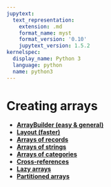 ```yaml
---
jupytext:
  text_representation:
    extension: .md
    format_name: myst
    format_version: '0.10'
    jupytext_version: 1.5.2
kernelspec:
  display_name: Python 3
  language: python
  name: python3
---
```


Creating arrays
===============

   * **[ArrayBuilder (easy & general)](how-to-create-arraybuilder)**
   * **[Layout (faster)](how-to-create-layout)**
   * **[Arrays of records](how-to-create-records)**
   * **[Arrays of strings](how-to-create-strings)**
   * **[Arrays of categories](how-to-create-categorical)**
   * **[Cross-references](how-to-create-cross-references)**
   * **[Lazy arrays](how-to-create-lazy)**
   * **[Partitioned arrays](how-to-create-partitioned)**
